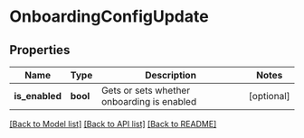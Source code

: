 # OnboardingConfigUpdate

## Properties
Name | Type | Description | Notes
------------ | ------------- | ------------- | -------------
**is_enabled** | **bool** | Gets or sets whether onboarding is enabled | [optional] 

[[Back to Model list]](../README.md#documentation-for-models) [[Back to API list]](../README.md#documentation-for-api-endpoints) [[Back to README]](../README.md)


